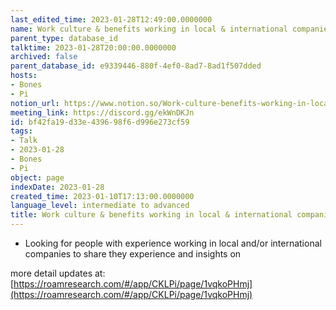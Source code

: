 ```yaml
---
last_edited_time: 2023-01-28T12:49:00.0000000
name: Work culture & benefits working in local & international companies
parent_type: database_id
talktime: 2023-01-28T20:00:00.0000000
archived: false
parent_database_id: e9339446-880f-4ef0-8ad7-8ad1f507dded
hosts:
- Bones
- Pi
notion_url: https://www.notion.so/Work-culture-benefits-working-in-local-international-companies-bf42fa19d33e439698f6d996e273cf59
meeting_link: https://discord.gg/ekWnDKJn
id: bf42fa19-d33e-4396-98f6-d996e273cf59
tags:
- Talk
- 2023-01-28
- Bones
- Pi
object: page
indexDate: 2023-01-28
created_time: 2023-01-10T17:13:00.0000000
language_level: intermediate to advanced
title: Work culture & benefits working in local & international companies
---
```


   - Looking for people with experience working in local and/or international companies to share they experience and insights on

more detail updates at:
[https://roamresearch.com/#/app/CKLPi/page/1vqkoPHmj](https://roamresearch.com/#/app/CKLPi/page/1vqkoPHmj)

























